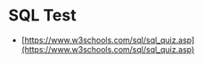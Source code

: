 # SQL Test
- [https://www.w3schools.com/sql/sql_quiz.asp](https://www.w3schools.com/sql/sql_quiz.asp)
